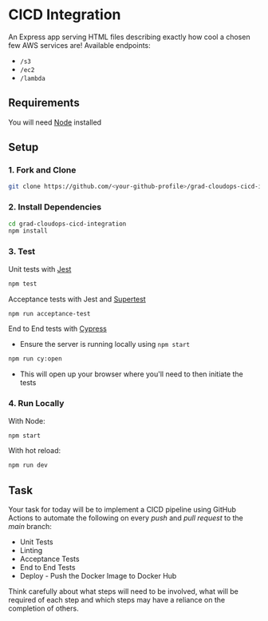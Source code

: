 # CICD Integration

An Express app serving HTML files describing exactly how cool a chosen few AWS services are!
Available endpoints:

- `/s3`
- `/ec2`
- `/lambda`

## Requirements

You will need [Node](https://nodejs.org/en/) installed

## Setup

### 1. Fork and Clone

```sh
git clone https://github.com/<your-github-profile>/grad-cloudops-cicd-integration
```

### 2. Install Dependencies

```sh
cd grad-cloudops-cicd-integration
npm install
```

### 3. Test

Unit tests with [Jest](https://jestjs.io/)

```sh
npm test
```

Acceptance tests with Jest and [Supertest](https://github.com/visionmedia/supertest#readme)

```sh
npm run acceptance-test
```

End to End tests with [Cypress](https://www.cypress.io/)

- Ensure the server is running locally using `npm start`

```sh
npm run cy:open
```

- This will open up your browser where you'll need to then initiate the tests

### 4. Run Locally

With Node:

```sh
npm start
```

With hot reload:

```sh
npm run dev
```

## Task

Your task for today will be to implement a CICD pipeline using GitHub Actions to automate the following on every _push_ and _pull request_ to the _main_ branch:

- Unit Tests
- Linting
- Acceptance Tests
- End to End Tests
- Deploy - Push the Docker Image to Docker Hub

Think carefully about what steps will need to be involved, what will be required of each step and which steps may have a reliance on the completion of others.
